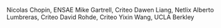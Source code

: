 Nicolas Chopin, ENSAE
Mike Gartrell, Criteo
Dawen Liang, Netlix
Alberto Lumbreras, Criteo
David Rohde, Criteo
Yixin Wang, UCLA Berkley
